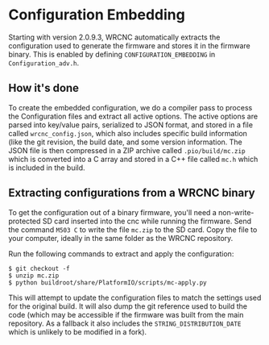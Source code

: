 # Configuration Embedding

Starting with version 2.0.9.3, WRCNC automatically extracts the configuration used to generate the firmware and stores it in the firmware binary. This is enabled by defining `CONFIGURATION_EMBEDDING` in `Configuration_adv.h`.

## How it's done
To create the embedded configuration, we do a compiler pass to process the Configuration files and extract all active options. The active options are parsed into key/value pairs, serialized to JSON format, and stored in a file called `wrcnc_config.json`, which also includes specific build information (like the git revision, the build date, and some version information. The JSON file is then compressed in a ZIP archive called `.pio/build/mc.zip` which is converted into a C array and stored in a C++ file called `mc.h` which is included in the build.

## Extracting configurations from a WRCNC binary
To get the configuration out of a binary firmware, you'll need a non-write-protected SD card inserted into the cnc while running the firmware.
Send the command `M503 C` to write the file `mc.zip` to the SD card. Copy the file to your computer, ideally in the same folder as the WRCNC repository.

Run the following commands to extract and apply the configuration:
```
$ git checkout -f
$ unzip mc.zip
$ python buildroot/share/PlatformIO/scripts/mc-apply.py
```

This will attempt to update the configuration files to match the settings used for the original build. It will also dump the git reference used to build the code (which may be accessible if the firmware was built from the main repository. As a fallback it also includes the `STRING_DISTRIBUTION_DATE` which is unlikely to be modified in a fork).
